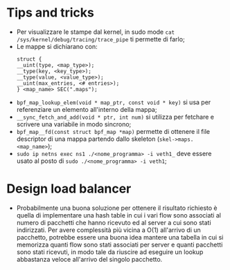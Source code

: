 # Tips and tricks
 - Per visualizzare le stampe dal kernel, in sudo mode `cat /sys/kernel/debug/tracing/trace_pipe` ti permette di farlo;
 - Le mappe si dichiarano con:
    ```
    struct {
    __uint(type, <map_type>);
    __type(key, <key_type>);
    __type(value, <value_type>);
    __uint(max_entries, <# entries>);
    } <map_name> SEC(".maps");
    ```
 - `bpf_map_lookup_elem(void * map_ptr, const void * key)` si usa per referenziare un elemento all'interno della mappa;
 - `__sync_fetch_and_add(void * ptr, int num)` si utilizza per fetchare e scrivere una variabile in modo sincrono;
 - `bpf_map__fd(const struct bpf_map *map)` permette di ottenere il file descriptor di una mappa partendo dallo skeleton (`skel->maps.<map_name>`);
 - `sudo ip netns exec ns1 ./<nome_programma> -i veth1_` deve essere usato al posto di `sudo ./<nome_programma> -i veth1`;

# Design load balancer
 - Probabilmente una buona soluzione per ottenere il risultato richiesto è quella di implementare una hash table in cui i vari flow sono associati al numero di pacchetti che hanno ricevuto ed al server a cui sono stati indirizzati. Per avere complessità più vicina a O(1) all'arrivo di un pacchetto, potrebbe essere una buona idea mantere una tabella in cui si memorizza quanti flow sono stati associati per server e quanti pacchetti sono stati ricevuti, in modo tale da riuscire ad eseguire un lookup abbastanza veloce all'arrivo del singolo pacchetto. 